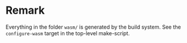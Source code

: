 # Remark

Everything in the folder `wasm/` is generated by the build system. See the `configure-wasm` target in the top-level make-script.
